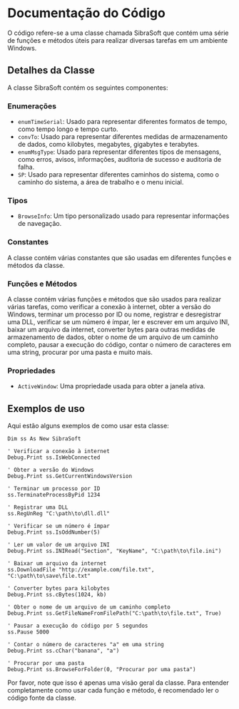 # Documentação do Código

O código refere-se a uma classe chamada SibraSoft que contém uma série de funções e métodos úteis para realizar diversas tarefas em um ambiente Windows.

## Detalhes da Classe

A classe SibraSoft contém os seguintes componentes:

### Enumerações

- `enumTimeSerial`: Usado para representar diferentes formatos de tempo, como tempo longo e tempo curto.
- `convTo`: Usado para representar diferentes medidas de armazenamento de dados, como kilobytes, megabytes, gigabytes e terabytes.
- `enumMsgType`: Usado para representar diferentes tipos de mensagens, como erros, avisos, informações, auditoria de sucesso e auditoria de falha.
- `SP`: Usado para representar diferentes caminhos do sistema, como o caminho do sistema, a área de trabalho e o menu inicial.

### Tipos

- `BrowseInfo`: Um tipo personalizado usado para representar informações de navegação.

### Constantes

A classe contém várias constantes que são usadas em diferentes funções e métodos da classe.

### Funções e Métodos

A classe contém várias funções e métodos que são usados para realizar várias tarefas, como verificar a conexão à internet, obter a versão do Windows, terminar um processo por ID ou nome, registrar e desregistrar uma DLL, verificar se um número é ímpar, ler e escrever em um arquivo INI, baixar um arquivo da internet, converter bytes para outras medidas de armazenamento de dados, obter o nome de um arquivo de um caminho completo, pausar a execução do código, contar o número de caracteres em uma string, procurar por uma pasta e muito mais.

### Propriedades

- `ActiveWindow`: Uma propriedade usada para obter a janela ativa.

## Exemplos de uso

Aqui estão alguns exemplos de como usar esta classe:

```vba
Dim ss As New SibraSoft

' Verificar a conexão à internet
Debug.Print ss.IsWebConnected

' Obter a versão do Windows
Debug.Print ss.GetCurrentWindowsVersion

' Terminar um processo por ID
ss.TerminateProcessByPid 1234

' Registrar uma DLL
ss.RegUnReg "C:\path\to\dll.dll"

' Verificar se um número é ímpar
Debug.Print ss.IsOddNumber(5)

' Ler um valor de um arquivo INI
Debug.Print ss.INIRead("Section", "KeyName", "C:\path\to\file.ini")

' Baixar um arquivo da internet
ss.DownloadFile "http://example.com/file.txt", "C:\path\to\save\file.txt"

' Converter bytes para kilobytes
Debug.Print ss.cBytes(1024, kb)

' Obter o nome de um arquivo de um caminho completo
Debug.Print ss.GetFileNameFromFilePath("C:\path\to\file.txt", True)

' Pausar a execução do código por 5 segundos
ss.Pause 5000

' Contar o número de caracteres "a" em uma string
Debug.Print ss.cChar("banana", "a")

' Procurar por uma pasta
Debug.Print ss.BrowseForFolder(0, "Procurar por uma pasta")
```

Por favor, note que isso é apenas uma visão geral da classe. Para entender completamente como usar cada função e método, é recomendado ler o código fonte da classe.